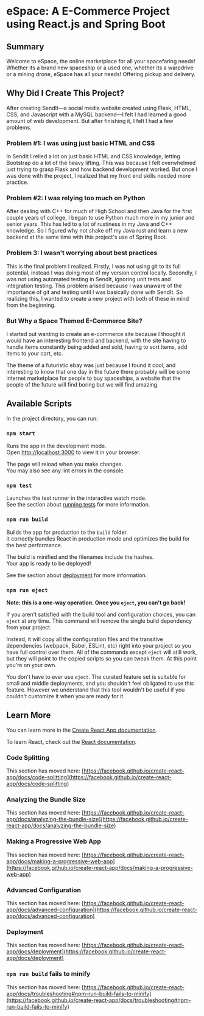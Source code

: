 # eSpace: A E-Commerce Project using React.js and Spring Boot

## Summary
Welcome to eSpace, the online marketplace for all your spacefaring needs! Whether its a brand new spaceship or a used one, whether its a warpdrive or a mining drone, eSpace has all your needs! Offering pickup and delivery.


## Why Did I Create This Project?
After creating SendIt—a social media website created using Flask, HTML, CSS, and Javascript with a MySQL backend—I felt I had learned a good amount of web development. But after finishing it, I felt I had a few problems.

### Problem #1: I was using just basic HTML and CSS
In SendIt I relied a lot on just basic HTML and CSS knowledge, letting Bootstrap do a lot of the heavy lifting. This was because I felt overwhelmed just trying to grasp Flask and how backend development worked. But once I was done with the project, I realized that my front end skills needed more practice.

### Problem #2: I was relying too much on Python
After dealing with C++ for much of High School and then Java for the first couple years of college, I began to use Python much more in my junior and senior years. This has led to a lot of rustiness in my Java and C++ knowledge. So I figured why not shake off my Java rust and learn a new backend at the same time with this project's use of Spring Boot.

### Problem 3: I wasn't worrying about best practices
This is the final problem I realized. Firstly, I was not using git to its full potential, instead I was doing most of my version control locally. Secondly, I was not using automated testing in SendIt, ignoring unit tests and integration testing. This problem arised because I was unaware of the importance of git and testing until I was basically done with SendIt.  So realizing this, I wanted to create a new project with both of these in mind from the beginning.

### But Why a Space Themed E-Commerce Site?

I started out wanting to create an e-commerce site because I thought it would have an interesting frontend and backend, with the site having to handle items constantly being added and sold, having to sort items, add items to your cart, etc. 

The theme of a futuristic ebay was just because I found it cool, and interesting to know that one day in the future there probably will be some internet marketplace for people to buy spaceships, a website that the people of the future will find boring but we will find amazing.

## Available Scripts

In the project directory, you can run:

### `npm start`

Runs the app in the development mode.\
Open [http://localhost:3000](http://localhost:3000) to view it in your browser.

The page will reload when you make changes.\
You may also see any lint errors in the console.

### `npm test`

Launches the test runner in the interactive watch mode.\
See the section about [running tests](https://facebook.github.io/create-react-app/docs/running-tests) for more information.

### `npm run build`

Builds the app for production to the `build` folder.\
It correctly bundles React in production mode and optimizes the build for the best performance.

The build is minified and the filenames include the hashes.\
Your app is ready to be deployed!

See the section about [deployment](https://facebook.github.io/create-react-app/docs/deployment) for more information.

### `npm run eject`

**Note: this is a one-way operation. Once you `eject`, you can't go back!**

If you aren't satisfied with the build tool and configuration choices, you can `eject` at any time. This command will remove the single build dependency from your project.

Instead, it will copy all the configuration files and the transitive dependencies (webpack, Babel, ESLint, etc) right into your project so you have full control over them. All of the commands except `eject` will still work, but they will point to the copied scripts so you can tweak them. At this point you're on your own.

You don't have to ever use `eject`. The curated feature set is suitable for small and middle deployments, and you shouldn't feel obligated to use this feature. However we understand that this tool wouldn't be useful if you couldn't customize it when you are ready for it.

## Learn More

You can learn more in the [Create React App documentation](https://facebook.github.io/create-react-app/docs/getting-started).

To learn React, check out the [React documentation](https://reactjs.org/).

### Code Splitting

This section has moved here: [https://facebook.github.io/create-react-app/docs/code-splitting](https://facebook.github.io/create-react-app/docs/code-splitting)

### Analyzing the Bundle Size

This section has moved here: [https://facebook.github.io/create-react-app/docs/analyzing-the-bundle-size](https://facebook.github.io/create-react-app/docs/analyzing-the-bundle-size)

### Making a Progressive Web App

This section has moved here: [https://facebook.github.io/create-react-app/docs/making-a-progressive-web-app](https://facebook.github.io/create-react-app/docs/making-a-progressive-web-app)

### Advanced Configuration

This section has moved here: [https://facebook.github.io/create-react-app/docs/advanced-configuration](https://facebook.github.io/create-react-app/docs/advanced-configuration)

### Deployment

This section has moved here: [https://facebook.github.io/create-react-app/docs/deployment](https://facebook.github.io/create-react-app/docs/deployment)

### `npm run build` fails to minify

This section has moved here: [https://facebook.github.io/create-react-app/docs/troubleshooting#npm-run-build-fails-to-minify](https://facebook.github.io/create-react-app/docs/troubleshooting#npm-run-build-fails-to-minify)
